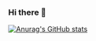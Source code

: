 ### Hi there 👋


[![Anurag's GitHub stats](https://github-readme-stats.vercel.app/api?username=anuraghazra)](https://github.com/danieladev/github-readme-stats)
